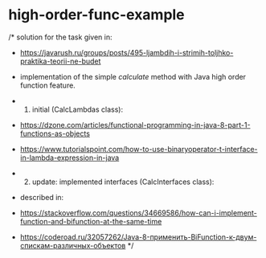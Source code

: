 # high-order-func-example

/*  solution for the task given in:
 *  https://javarush.ru/groups/posts/495-ljambdih-i-strimih-toljhko-praktika-teorii-ne-budet
 *  implementation of the simple _calculate_ method with Java high order function feature.
 
 *  1. initial (CalcLambdas class):
 *  https://dzone.com/articles/functional-programming-in-java-8-part-1-functions-as-objects
 *  https://www.tutorialspoint.com/how-to-use-binaryoperator-t-interface-in-lambda-expression-in-java
 
 *  2. update: implemented interfaces  (CalcInterfaces class):
 *  described in:
 *  https://stackoverflow.com/questions/34669586/how-can-i-implement-function-and-bifunction-at-the-same-time
 *  https://coderoad.ru/32057262/Java-8-применить-BiFunction-к-двум-спискам-различных-объектов
 */

